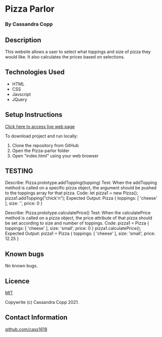 # Pizza Parlor

### By Cassandra Copp

## Description

This website allows a user to select what toppings and size of pizza they would like.  It also calculates the prices based on selections.

## Technologies Used

* HTML
* CSS
* Javscript
* JQuery

## Setup Instructions

[Click here to access live web page](https://cass1618.github.io/Pizza-Parlor/)

To download project and run locally:
1. Clone the repository from GitHub
1. Open the Pizza-parlor folder
1. Open "index.html" using your web browser

## TESTING

Describe: Pizza.prototype.addTopping(topping)
Test: When the addTopping method is called on a specific pizza object, the argument should be pushed to the toppings array for that pizza.
Code: let pizza1 = new Pizza();
      pizza1.addTopping("chick'n");
Expected Output: Pizza { toppings: [ 'cheese' ], size: '', price: 0 }

Describe: Pizza.prototype.calculatePrice()
Test: When the calculatePrice method is called on a pizza object, the price attribute of that pizza should be set according to size and number of toppings.
Code: pizza1 = Pizza { toppings: [ 'cheese' ], size: 'small', price: 0 }
      pizza1.calculatePrice();
Expected Output: pizza1 = Pizza { toppings: [ 'cheese' ], size: 'small', price: 12.25 }


## Known bugs

No known bugs.

## Licence

[MIT](https://opensource.org/licenses/MIT)

Copywrite (c) Cassandra Copp 2021.

## Contact Information

[github.com/cass1618](http://github.com/cass1618)
